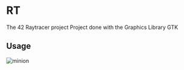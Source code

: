 # RT

The 42 Raytracer project <return>
Project done with the Graphics Library GTK

## Usage



![minion](https://raw.githubusercontent.com/lnieto-m/RT/master/screenshots/minion.jpg)
